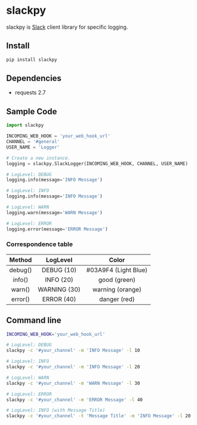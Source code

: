 # slackpy

slackpy is [Slack][] client library for specific logging.

## Install

```sh
pip install slackpy
```

## Dependencies

-   requests 2.7

## Sample Code

```python
import slackpy

INCOMING_WEB_HOOK = 'your_web_hook_url'
CHANNEL = '#general'
USER_NAME = 'Logger'

# Create a new instance.
logging = slackpy.SlackLogger(INCOMING_WEB_HOOK, CHANNEL, USER_NAME)

# LogLevel: DEBUG
logging.info(message='INFO Message')

# LogLevel: INFO
logging.info(message='INFO Message')

# LogLevel: WARN
logging.warn(message='WARN Message')

# LogLevel: ERROR
logging.error(message='ERROR Message')
```

### Correspondence table

Method | LogLevel | Color
:----: | :------: | :----:
debug() | DEBUG (10) | #03A9F4 (Light Blue)
info() | INFO (20) | good (green)
warn() | WARNING (30) | warning (orange)
error() | ERROR (40) | danger (red)

## Command line

```sh
INCOMING_WEB_HOOK='your_web_hook_url'

# LogLevel: DEBUG
slackpy -c '#your_channel' -m 'INFO Message' -l 10

# LogLevel: INFO
slackpy -c '#your_channel' -m 'INFO Message' -l 20

# LogLevel: WARN
slackpy -c '#your_channel' -m 'WARN Message' -l 30

# LogLevel: ERROR
slackpy -c '#your_channel' -m 'ERROR Message' -l 40

# LogLevel: INFO (with Message Title)
slackpy -c '#your_channel' -t 'Message Title' -m 'INFO Message' -l 20
```

  [Slack]: https://slack.com
